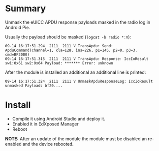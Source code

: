 # Summary

Unmask the eUICC APDU response payloads masked in the radio log in Android Pie.

Usually the payload should be masked (`logcat -b radio *:V`):

    09-14 16:17:51.294  2111  2111 V TransApdu: Send: ApduCommand(channel=1, cla=128, ins=226, p1=145, p2=0, p3=3, cmd=BF2000)
    09-14 16:17:51.315  2111  2111 V TransApdu: Response: IccIoResult sw1:0x61 sw2:0x64 Payload: ******* Error: unknown

After the module is installed an additional an additional line is printed:

    09-14 16:17:51.324  2111  2111 V UnmaskApduResponseLog: IccIoResult unmasked Payload: bf20....
    
# Install

* Compile it using Android Studio and deploy it.
* Enabled it in EdXposed Manager
* Reboot

__NOTE:__ After an update of the module the module must be disabled an re-enabled and the device rebooted. 
